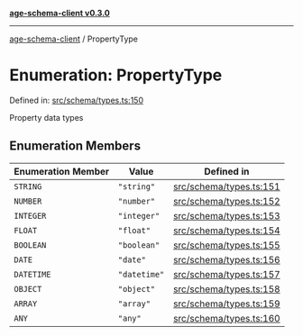 [**age-schema-client v0.3.0**](../index.md)

***

[age-schema-client](/ageSchemaClient/api-generated/index.md) / PropertyType

# Enumeration: PropertyType

Defined in: [src/schema/types.ts:150](https://github.com/standardbeagle/ageSchemaClient/blob/main/src/schema/types.ts#L150)

Property data types

## Enumeration Members

| Enumeration Member | Value | Defined in |
| ------ | ------ | ------ |
| <a id="string"></a> `STRING` | `"string"` | [src/schema/types.ts:151](https://github.com/standardbeagle/ageSchemaClient/blob/main/src/schema/types.ts#L151) |
| <a id="number"></a> `NUMBER` | `"number"` | [src/schema/types.ts:152](https://github.com/standardbeagle/ageSchemaClient/blob/main/src/schema/types.ts#L152) |
| <a id="integer"></a> `INTEGER` | `"integer"` | [src/schema/types.ts:153](https://github.com/standardbeagle/ageSchemaClient/blob/main/src/schema/types.ts#L153) |
| <a id="float"></a> `FLOAT` | `"float"` | [src/schema/types.ts:154](https://github.com/standardbeagle/ageSchemaClient/blob/main/src/schema/types.ts#L154) |
| <a id="boolean"></a> `BOOLEAN` | `"boolean"` | [src/schema/types.ts:155](https://github.com/standardbeagle/ageSchemaClient/blob/main/src/schema/types.ts#L155) |
| <a id="date"></a> `DATE` | `"date"` | [src/schema/types.ts:156](https://github.com/standardbeagle/ageSchemaClient/blob/main/src/schema/types.ts#L156) |
| <a id="datetime"></a> `DATETIME` | `"datetime"` | [src/schema/types.ts:157](https://github.com/standardbeagle/ageSchemaClient/blob/main/src/schema/types.ts#L157) |
| <a id="object"></a> `OBJECT` | `"object"` | [src/schema/types.ts:158](https://github.com/standardbeagle/ageSchemaClient/blob/main/src/schema/types.ts#L158) |
| <a id="array"></a> `ARRAY` | `"array"` | [src/schema/types.ts:159](https://github.com/standardbeagle/ageSchemaClient/blob/main/src/schema/types.ts#L159) |
| <a id="any"></a> `ANY` | `"any"` | [src/schema/types.ts:160](https://github.com/standardbeagle/ageSchemaClient/blob/main/src/schema/types.ts#L160) |
